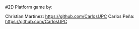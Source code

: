 #2D Platform game by:

Christian Martínez: https://github.com/CarlosUPC
Carlos Peña: https://github.com/CarlosUPC
